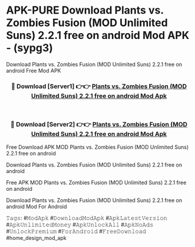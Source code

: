 # APK-PURE Download Plants vs. Zombies Fusion (MOD Unlimited Suns) 2.2.1 free on android Mod APK - (sypg3)
Download Plants vs. Zombies Fusion (MOD Unlimited Suns) 2.2.1 free on android Free Mod APK

<div align="center">
<h3>🔴 Download [Server1] 👉👉 <a href="https://apk-comot.site?title=Plants_vs._Zombies_Fusion_(MOD_Unlimited_Suns)_2.2.1_free_on_android">Plants vs. Zombies Fusion (MOD Unlimited Suns) 2.2.1 free on android Mod Apk</a></h3><br>

<h3>🔴 Download [Server2] 👉👉 <a href="https://apk-comot.site?title=Plants_vs._Zombies_Fusion_(MOD_Unlimited_Suns)_2.2.1_free_on_android">Plants vs. Zombies Fusion (MOD Unlimited Suns) 2.2.1 free on android Mod Apk</a></h3>
</div>


Free Download APK MOD Plants vs. Zombies Fusion (MOD Unlimited Suns) 2.2.1 free on android

Download Plants vs. Zombies Fusion (MOD Unlimited Suns) 2.2.1 free on android 

Free APK MOD Plants vs. Zombies Fusion (MOD Unlimited Suns) 2.2.1 free on android 

Download Plants vs. Zombies Fusion (MOD Unlimited Suns) 2.2.1 free on android Mod For Android

𝚃𝚊𝚐𝚜: #𝙼𝚘𝚍𝙰𝚙𝚔 #𝙳𝚘𝚠𝚗𝚕𝚘𝚊𝚍𝙼𝚘𝚍𝙰𝚙𝚔 #𝙰𝚙𝚔𝙻𝚊𝚝𝚎𝚜𝚝𝚅𝚎𝚛𝚜𝚒𝚘𝚗 #𝙰𝚙𝚔𝚄𝚗𝚕𝚒𝚖𝚒𝚝𝚎𝚍𝙼𝚘𝚗𝚎𝚢 #𝙰𝚙𝚔𝚄𝚗𝚕𝚘𝚌𝚔𝙰𝚕𝚕 #𝙰𝚙𝚔𝙽𝚘𝙰𝚍𝚜 #𝚄𝚗𝚕𝚘𝚌𝚔𝙿𝚛𝚎𝚖𝚒𝚞𝚖 #𝙵𝚘𝚛𝙰𝚗𝚍𝚛𝚘𝚒𝚍 #𝙵𝚛𝚎𝚎𝙳𝚘𝚠𝚗𝚕𝚘𝚊𝚍 #home_design_mod_apk